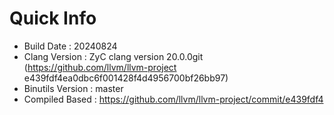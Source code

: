 # Quick Info
* Build Date : 20240824
* Clang Version : ZyC clang version 20.0.0git (https://github.com/llvm/llvm-project e439fdf4ea0dbc6f001428f4d4956700bf26bb97)
* Binutils Version : master
* Compiled Based : https://github.com/llvm/llvm-project/commit/e439fdf4

